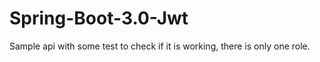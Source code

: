 # Spring-Boot-3.0-Jwt
Sample api with some test to check if it is working, there is only one role. 

